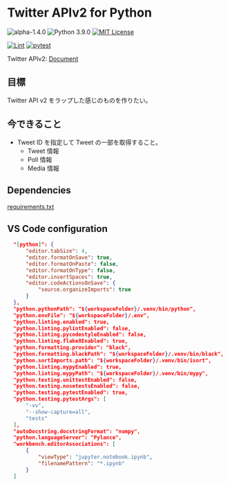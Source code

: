# Twitter APIv2 for Python

![alpha-1.4.0](https://img.shields.io/badge/version-alpha%201.4.0-red)
![Python 3.9.0](https://img.shields.io/badge/python-3.9.0-blue)
[![MIT License](https://img.shields.io/badge/license-MIT-blue)](./LICENSE)

[![Lint](https://github.com/OldBigBuddha/twitter-api-v2-py/workflows/Lint/badge.svg)](https://github.com/OldBigBuddha/twitter-api-v2-py/actions?query=workflow%3ALint)
[![pytest](https://github.com/OldBigBuddha/twitter-api-v2-py/workflows/pytest/badge.svg)](https://github.com/OldBigBuddha/twitter-api-v2-py/actions?query=workflow%3Apytest)

Twitter APIv2: [Document](https://developer.twitter.com/en/docs/twitter-api/early-access)

## 目標

Twitter API v2 をラップした感じのものを作りたい。

## 今できること

- Tweet ID を指定して Tweet の一部を取得すること。
  - Tweet 情報
  - Poll 情報
  - Media 情報

## Dependencies

[requirements.txt](./requirements.txt)

## VS Code configuration

```json
  "[python]": {
      "editor.tabSize": 4,
      "editor.formatOnSave": true,
      "editor.formatOnPaste": false,
      "editor.formatOnType": false,
      "editor.insertSpaces": true,
      "editor.codeActionsOnSave": {
          "source.organizeImports": true
      }
  },
  "python.pythonPath": "${workspaceFolder}/.venv/bin/python",
  "python.envFile": "${workspaceFolder}/.env",
  "python.linting.enabled": true,
  "python.linting.pylintEnabled": false,
  "python.linting.pycodestyleEnabled": false,
  "python.linting.flake8Enabled": true,
  "python.formatting.provider": "black",
  "python.formatting.blackPath": "${workspaceFolder}/.venv/bin/black",
  "python.sortImports.path": "${workspaceFolder}/.venv/bin/isort",
  "python.linting.mypyEnabled": true,
  "python.linting.mypyPath": "${workspaceFolder}/.venv/bin/mypy",
  "python.testing.unittestEnabled": false,
  "python.testing.nosetestsEnabled": false,
  "python.testing.pytestEnabled": true,
  "python.testing.pytestArgs": [
      "-vv",
      "--show-capture=all",
      "tests"
  ],
  "autoDocstring.docstringFormat": "numpy",
  "python.languageServer": "Pylance",
  "workbench.editorAssociations": [
      {
          "viewType": "jupyter.notebook.ipynb",
          "filenamePattern": "*.ipynb"
      }
  ]
```
